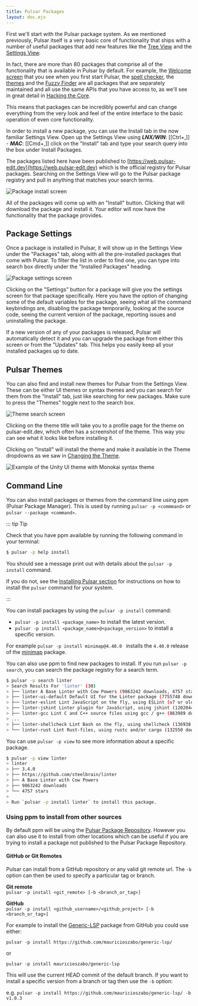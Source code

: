 ```yaml
---
title: Pulsar Packages
layout: doc.ejs
---
```


First we'll start with the Pulsar package system. As we mentioned previously,
Pulsar itself is a very basic core of functionality that ships with a number of
useful packages that add new features like the [Tree View](https://github.com/pulsar-edit/tree-view)
and the [Settings View](https://github.com/pulsar-edit/settings-view).

In fact, there are more than 80 packages that comprise all of the functionality
that is available in Pulsar by default. For example, the [Welcome screen](https://github.com/pulsar-edit/welcome)
that you see when you first start Pulsar, the
[spell checker](https://github.com/pulsar-edit/spell-check),
the [themes](https://github.com/pulsar-edit/one-dark-ui) and the [Fuzzy Finder](https://github.com/pulsar-edit/fuzzy-finder)
are all packages that are separately maintained and all use the same APIs that
you have access to, as we'll see in great detail in [Hacking the Core](TODO).

This means that packages can be incredibly powerful and can change everything
from the very look and feel of the entire interface to the basic operation of
even core functionality.

In order to install a new package, you can use the Install tab in the now
familiar Settings View. Open up the Settings View using
**_LNX/WIN_**: [[Ctrl+,]] -
**_MAC_**: [[Cmd+,]]
click on the "Install" tab and type your search query into
the box under Install Packages.

The packages listed here have been published to [https://web.pulsar-edit.dev](https://web.pulsar-edit.dev)
which is the official registry for Pulsar packages. Searching on the Settings
View will go to the Pulsar package registry and pull in anything that matches
your search terms.

![Package install screen](/img/atom/packages-install.png "Package install screen") <!--TODO: Replace with Pulsar branded pictures-->

All of the packages will come up with an "Install" button. Clicking that will
download the package and install it. Your editor will now have the functionality
that the package provides.

## Package Settings

Once a package is installed in Pulsar, it will show up in the Settings View
under the "Packages" tab, along with all the pre-installed packages that come
with Pulsar. To filter the list in order to find one, you can type into search
box directly under the "Installed Packages" heading.

![Package settings screen](/img/atom/package-specific-settings.png "Package settings screen")

Clicking on the "Settings" button for a package will give you the settings
screen for that package specifically. Here you have the option of changing some
of the default variables for the package, seeing what all the command
keybindings are, disabling the package temporarily, looking at the source code,
seeing the current version of the package, reporting issues and uninstalling the
package.

If a new version of any of your packages is released, Pulsar will automatically
detect it and you can upgrade the package from either this screen or from the
"Updates" tab. This helps you easily keep all your installed packages up to
date.

## Pulsar Themes

You can also find and install new themes for Pulsar from the Settings View.
These can be either UI themes or syntax themes and you can search for them from
the "Install" tab, just like searching for new packages. Make sure to press the
"Themes" toggle next to the search box.

![Theme search screen](/img/atom/themes.png "Theme search screen")

Clicking on the theme title will take you to a profile page for the theme on
pulsar-edit.dev, which often has a screenshot of the theme. This way you can see
what it looks like before installing it.

Clicking on "Install" will install the theme and make it available in the Theme
dropdowns as we saw in [Changing the Theme](TODO).

![Example of the Unity UI theme with Monokai syntax theme](/img/atom/unity-theme.png "Example of the Unity UI theme with Monokai syntax theme")

## Command Line

You can also install packages or themes from the command line using ppm (Pulsar
Package Manager).
This is used by running `pulsar -p <commmand>` or `pulsar --package <command>`.

::: tip Tip

Check that you have ppm available by running the following command in your
terminal:

```sh
$ pulsar -p help install
```

You should see a message print out with details about the `pulsar -p install` command.

If you do not, see the [Installing Pulsar section](../../getting-started#installing-pulsar)
for instructions on how to install the `pulsar` command for your
system.

:::

You can install packages by using the `pulsar -p install` command:

- `pulsar -p install <package_name>` to install the latest version.
- `pulsar -p install <package_name>@<package_version>` to install a specific version.

For example `pulsar -p install minimap@4.40.0 ` installs the `4.40.0` release of
the [minimap](https://web.pulsar-edit.dev/packages/minimap) package.

You can also use ppm to find new packages to install. If you run
`pulsar -p search`, you can search the package registry for a search term.

```sh
$ pulsar -p search linter
> Search Results For 'linter' (30)
> ├── linter A Base Linter with Cow Powers (9863242 downloads, 4757 stars)
> ├── linter-ui-default Default UI for the Linter package (7755748 downloads, 1201 stars)
> ├── linter-eslint Lint JavaScript on the fly, using ESLint (v7 or older) (2418043 downloads, 1660 stars)
> ├── linter-jshint Linter plugin for JavaScript, using jshint (1202044 downloads, 1271 stars)
> ├── linter-gcc Lint C and C++ source files using gcc / g++ (863989 downloads, 194 stars)
> ...
> ├── linter-shellcheck Lint Bash on the fly, using shellcheck (136938 downloads, 280 stars)
> └── linter-rust Lint Rust-files, using rustc and/or cargo (132550 downloads, 91 stars)
```

You can use `pulsar -p view` to see more information about a specific package.

```sh
$ pulsar -p view linter
> linter
> ├── 3.4.0
> ├── https://github.com/steelbrain/linter
> ├── A Base Linter with Cow Powers
> ├── 9863242 downloads
> └── 4757 stars
>
> Run `pulsar -p install linter` to install this package.
```

### Using ppm to install from other sources

By default ppm will be using the [Pulsar Package Repository](https://web.pulsar-edit.dev/).
However you can also use it to install from other locations which can be useful
if you are trying to install a package not published to the Pulsar Package
Repository.

#### GitHub or Git Remotes

Pulsar can install from a GitHub repository or any valid git remote url. The
`-b` option can then be used to specify a particular tag or branch.

**Git remote**  
`pulsar -p install <git_remote> [-b <branch_or_tag>]`

**GitHub**  
`pulsar -p install <github_username>/<github_project> [-b <branch_or_tag>]`

For example to install the [Generic-LSP](https://github.com/mauricioszabo/generic-lsp/)
package from GitHub you could use either:

`pulsar -p install https://github.com/mauricioszabo/generic-lsp/`

or

`pulsar -p install mauricioszabo/generic-lsp`

This will use the current HEAD commit of the default branch. If you want to
install a specific version from a branch or tag then use the `-b` option:

e.g.
`pulsar -p install https://github.com/mauricioszabo/generic-lsp/ -b v1.0.3`
